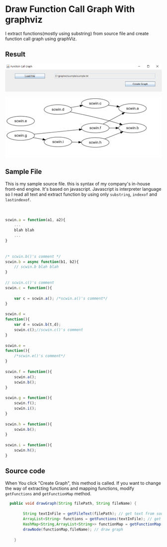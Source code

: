 # Draw Function Call Graph With graphviz



I extract functions(mostly using substring) from source file and create function call graph using graphViz. 

## Result

![image](./images/run.png)

![image](./images/result.png)


## Sample File

This is my sample source file. this is syntax of my company's in-house front-end engine. It's based on javascript. Javascript is interpreter language so I read all text and extract function by using only `substring`, `indexof` and `lastindexof`.
```javascript


scwin.a = function(a1, a2){
	...
	blah blah
	...
}


/* scwin.b()'s comment */
scwin.b = async function(b1, b2){
	// scwin.b blah blah
}

// scwin.c()'s comment
scwin.c = function(){
	
	var c = scwin.a(); /*scwin.a()'s comment*/
}

scwin.d = 
function(){
	var d = scwin.b(t,d);
	scwin.c();//scwin.c()'s comment
}

scwin.e = 
function(){
	/*scwin.e()'s comment*/
}

scwin.f = function(){
	scwin.a();
	scwin.b();
}

scwin.g = function(){
	scwin.f();
	scwin.i();
}

scwin.h = function(){
	scwin.b();
}

scwin.i = function(){
	scwin.h();
}
```

## Source code

When You click "Create Graph", this method is called. If you want to change the way of extracting functions and mapping functions, modify `getFunctions` and `getFunctionMap` method.
```java
  public void drawGraph(String filePath, String fileName) {

        String textInFile = getFileText(filePath); // get text from source file.
        ArrayList<String> functions = getFunctions(textInFile); // get defined function
        HashMap<String,ArrayList<String>> functionMap = getFunctionMap(functions,textInFile);
        drawNode(functionMap,fileName); // draw graph
        
    }
```
